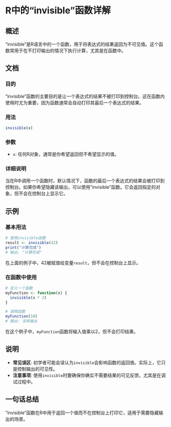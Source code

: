 <!--
Meta Description: # R中的“invisible”函数详解 ## 概述 “invisible”是R语言中的一个函数，用于将表达式的结果返回为不可见值。这个函数常用于在不打印输出的情况下执行计算，尤其是在函数中。 ## 文档 ### 目的 “invisible”函数的主要目的是让一个表达式的结果不被打印到控制台。这在函...
Meta Keywords: invisible, myfunction, result, 计算完成, r中的
-->

# R中的“invisible”函数详解

## 概述
“invisible”是R语言中的一个函数，用于将表达式的结果返回为不可见值。这个函数常用于在不打印输出的情况下执行计算，尤其是在函数中。

## 文档
### 目的
“invisible”函数的主要目的是让一个表达式的结果不被打印到控制台。这在函数内使用时尤为重要，因为函数通常会自动打印其最后一个表达式的结果。

### 用法
```R
invisible(x)
```

### 参数
- `x`: 任何R对象，通常是你希望返回但不希望显示的值。

### 详细说明
当在R中调用一个函数时，默认情况下，函数的最后一个表达式的结果会被打印到控制台。如果你希望隐藏该输出，可以使用“invisible”函数。它会返回指定的对象，但不会在控制台上显示它。

## 示例
### 基本用法
```R
# 使用invisible函数
result <- invisible(42)
print("计算完成")
# 输出: "计算完成"
```

在上面的例子中，42被赋值给变量`result`，但不会在控制台上显示。

### 在函数中使用
```R
# 定义一个函数
myFunction <- function(x) {
  invisible(x * 2)
}

# 调用函数
myFunction(10)
# 输出: 没有输出
```

在这个例子中，`myFunction`函数将输入值乘以2，但不会打印结果。

## 说明
- **常见误区**: 初学者可能会误认为`invisible`会影响函数的返回值。实际上，它只是控制输出的可见性。
- **注意事项**: 使用`invisible`时要确保你确实不需要结果的可见反馈，尤其是在调试过程中。

## 一句话总结
“invisible”函数在R中用于返回一个值而不在控制台上打印它，适用于需要隐藏输出的场景。